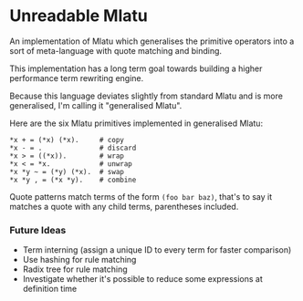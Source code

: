 # Unreadable Mlatu

An implementation of Mlatu which generalises the primitive operators
into a sort of meta-language with quote matching and binding.

This implementation has a long term goal towards building a higher
performance term rewriting engine.

Because this language deviates slightly from standard Mlatu and is
more generalised, I'm calling it "generalised Mlatu".

Here are the six Mlatu primitives implemented in generalised Mlatu:
```
*x + = (*x) (*x).     # copy
*x - = .              # discard
*x > = ((*x)).        # wrap
*x < = *x.            # unwrap
*x *y ~ = (*y) (*x).  # swap
*x *y , = (*x *y).    # combine
```

Quote patterns match terms of the form `(foo bar baz)`, that's to
say it matches a quote with any child terms, parentheses included.

### Future Ideas
- Term interning (assign a unique ID to every term for faster comparison)
- Use hashing for rule matching
- Radix tree for rule matching
- Investigate whether it's possible to reduce some expressions at definition time

